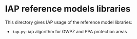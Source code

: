 # IAP reference models libraries

This directory gives IAP usage of the reference model libraries:

  - `iap.py`: iap algorithm for GWPZ and PPA protection areas

